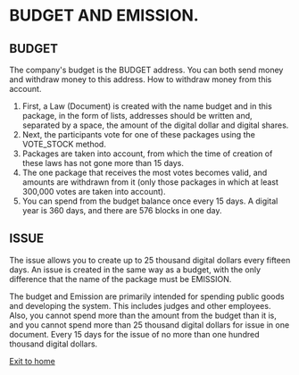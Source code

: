 # BUDGET AND EMISSION.

## BUDGET
The company's budget is the BUDGET address. You can both send money and withdraw money to this address.
How to withdraw money from this account.
1. First, a Law (Document) is created with the name budget and in this package,
   in the form of lists, addresses should be written and, separated by a space, the amount of the digital dollar and digital shares.
2. Next, the participants vote for one of these packages using the VOTE_STOCK method.
3. Packages are taken into account, from which the time of creation of these laws has not gone more than 15 days.
4. The one package that receives the most votes becomes valid, and
   amounts are withdrawn from it (only those packages in which at least 300,000 votes are taken into account).
5. You can spend from the budget balance once every 15 days. A digital year is 360 days, and there are 576 blocks in one day.


## ISSUE
The issue allows you to create up to 25 thousand digital dollars every fifteen days.
An issue is created in the same way as a budget, with the only difference that the name of the package must
be EMISSION.

The budget and Emission are primarily intended for spending public goods and developing the system.
This includes judges and other employees.
Also, you cannot spend more than the amount from the budget than it is, and you cannot spend
more than 25 thousand digital dollars for issue in one document.
Every 15 days for the issue of no more than one hundred thousand digital dollars.

[Exit to home](../documentationEng/documentationEng.md)